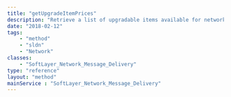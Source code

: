 ```yaml
---
title: "getUpgradeItemPrices"
description: "Retrieve a list of upgradable items available for network message delivery. "
date: "2018-02-12"
tags:
    - "method"
    - "sldn"
    - "Network"
classes:
    - "SoftLayer_Network_Message_Delivery"
type: "reference"
layout: "method"
mainService : "SoftLayer_Network_Message_Delivery"
---
```

